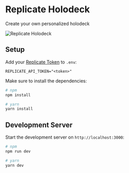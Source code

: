 # Replicate Holodeck

Create your own personalized holodeck

![Replicate Holodeck](./public/cover.jpg)

## Setup

Add your [Replicate Token](https://replicate.com/account/api-tokens) to `.env`:

```
REPLICATE_API_TOKEN="<token>"
```

Make sure to install the dependencies:

```bash
# npm
npm install

# yarn
yarn install
```

## Development Server

Start the development server on `http://localhost:3000`:

```bash
# npm
npm run dev

# yarn
yarn dev
```
